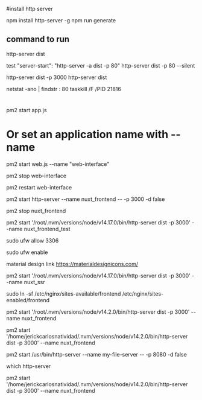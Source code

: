 #install http server 

npm install http-server -g
npm run generate 
## command to run 

http-server dist

test
"server-start": "http-server -a dist -p 80"
http-server dist -p 80 --silent

http-server dist -p 3000 
http-server dist


netstat  -ano  |  findstr : 80
taskkill /F /PID 21816

#

pm2 start app.js
# Or set an application name with --name
pm2 start web.js --name "web-interface"

pm2 stop web-interface

pm2 restart web-interface



pm2 start http-server  --name nuxt_frontend -- -p 3000 -d false

pm2 stop nuxt_frontend

pm2 start '/root/.nvm/versions/node/v14.17.0/bin/http-server  dist -p 3000' --name nuxt_frontend_test

sudo ufw allow 3306

sudo ufw enable


material design link
https://materialdesignicons.com/


 pm2 start '/root/.nvm/versions/node/v14.17.0/bin/http-server dist -p 3000' --name nuxt_ssr



sudo ln -sf /etc/nginx/sites-available/frontend /etc/nginx/sites-enabled/frontend


pm2 start '/root/.nvm/versions/node/v14.2.0/bin/http-server  dist -p 3000' --name nuxt_frontend





pm2 start '/home/jerickcarlosnatividad/.nvm/versions/node/v14.2.0/bin/http-server dist -p 3000' --name nuxt_frontend


pm2 start /usr/bin/http-server --name my-file-server -- -p 8080 -d false


which http-server

pm2 start  '/home/jerickcarlosnatividad/.nvm/versions/node/v14.2.0/bin/http-server  dist -p 3000' --name nuxt_frontend
